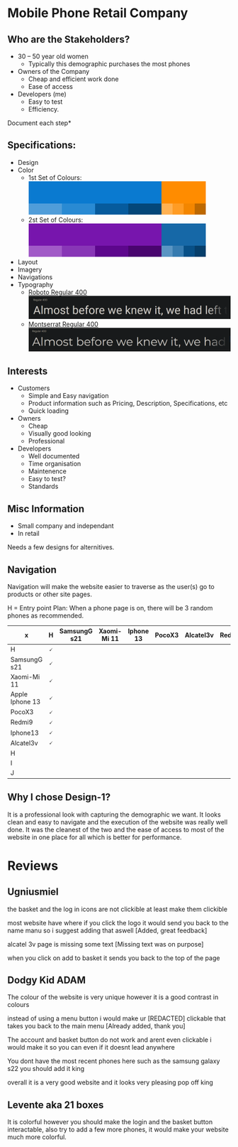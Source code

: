 # Mobile Phone Retail Company
## Who are the Stakeholders?
* 30 – 50 year old women
  * Typically this demographic purchases the most phones
* Owners of the Company
  * Cheap and efficient work done
  * Ease of access
* Developers (me)
  * Easy to test
  * Efficiency.

Document each step*

## Specifications:
* Design
* Color
  * 1st Set of Colours:
  ![Paletton](doc/design/ColourSet1.png)
  * 2st Set of Colours:
  ![Paletton](doc/design/ColourSet2.png)
* Layout
* Imagery
* Navigations
* Typography
  * [Roboto Regular 400](https://fonts.google.com/specimen/Roboto#standard-styles)
  ![f](src/img/Roboto_R400.png)
  * [Montserrat Regular 400](https://fonts.google.com/specimen/Roboto#standard-styles)
  ![f](src/img/Montserrat_R400.png)

## Interests
* Customers
  * Simple and Easy navigation
  * Product information such as Pricing, Description, Specifications, etc
  * Quick loading
* Owners
  * Cheap
  * Visually good looking
  * Professional
* Developers
  * Well documented
  * Time organisation
  * Maintenence
  * Easy to test?
  * Standards

## Misc Information
* Small company and independant
* In retail

Needs a few designs for alternitives.

## Navigation
Navigation will make the website easier to traverse as the user(s) go to products or other site pages.

H = Entry point
Plan: When a phone page is on, there will be 3 random phones as recommended.

| x | H | SamsungG s21 | Xaomi-Mi 11 | Iphone 13 | PocoX3 | Alcatel3v | Redmi9 | G | H | I | J |
|---|---|---|---|---|---|---|---|---|---|---|---|
| H | 🗸  |   |   |   |   |   |   |   |   |   |   |
| SamsungG s21 | 🗸  |   |   |   |   |   |   |   |   |   |   |
| Xaomi-Mi 11 |  🗸 |   |   |   |   |   |   |   |   |   |   |
| Apple Iphone 13 | 🗸  |   |   |  |   |   |   |   |   |   |   |
| PocoX3 | 🗸  |   |   |   |  |   |   |   |   |   |   |
| Redmi9 | 🗸 |   |   |   |   |  |   |   |   |   |   |
| Iphone13 | 🗸  |   |   |   |   |   |   |   |   |   |   |
| Alcatel3v | 🗸  |   |   |   |   |   |   |   |   |   |   |
| H |   |   |   |   |   |   |   |   |   |   |   |
| I |   |   |   |   |   |   |   |   |   |   |   |
| J |   |   |   |   |   |   |   |   |   |   |   |


## Why I chose Design-1?
It is a professional look with capturing the demographic we want. It looks clean and easy to navigate and the execution of the website was really well done. It was the cleanest of the two and the ease of access to most of the website in one place for all which is better for performance.

#  Reviews
## Ugniusmiel

the basket and the log in icons are not clickible at least make them clickible 

most website have where if you click the logo it would send you back to the name manu so i suggest adding that aswell [Added, great feedback]

alcatel 3v page is missing some text [Missing text was on purpose]

when you click on add to basket it sends you back to the top of the page


## Dodgy Kid ADAM

The colour of the website is very unique however it is a good contrast in colours

instead of using a menu button i would make ur [REDACTED] clickable that takes you back to the main menu [Already added, thank you]

The account and basket button do not work and arent even clickable i would make it so you can even if it doesnt lead anywhere

You dont have the most recent phones here such as the samsung galaxy s22 you should add it king

overall it is a very good website and it looks very pleasing pop off king 


## Levente aka 21 boxes

It is colorful however you should make the login and the basket button interactable, also try to add a few more phones, it would make your website much more colorful.
